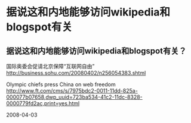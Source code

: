 # 据说这和内地能够访问wikipedia和blogspot有关

## 据说这和内地能够访问wikipedia和blogspot有关？

国际奥委会促请北京保障“互联网自由”
http://business.sohu.com/20080402/n256054383.shtml

Olympic chiefs press China on web freedom
http://www.ft.com/cms/s/7975bdc2-0011-11dd-825a-000077b07658,dwp_uuid=723ba534-41c2-11dc-8328-0000779fd2ac,print=yes.html


2008-04-03